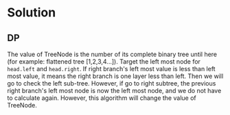 # Solution
## DP
The value of TreeNode is the number of its complete binary tree until here (for example: flattened tree [1,2,3,4...]).
Target the left most node for `head.left` and `head.right`. 
If right branch's left most value is less than left most value, 
it means the right branch is one layer less than left. Then we will go to check the left sub-tree.
However, if go to right subtree, the previous right branch's left most node is now the left most node, and we do not have to calculate again.
However, this algorithm will change the value of TreeNode.
